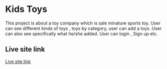 
# Kids Toys

This project is about a toy company which is sale minature sports toy. User can see  different kinds of toys , toys by category, user can add a toys .User can also see specifically what he/she added. User can login , Sign up etc.


## Live site link

[Live site link](https://assignment-11-468db.web.app/)

